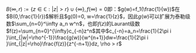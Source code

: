 $B(\infty, r):=\{z\in\mathbb C:|z|>r\}\cup \{\infty\}, f(\infty)=0$即：$g(w)=f_1(\frac{1}{w})$在$B(0,\frac{1}{r})$解析且$g(0)=0, w=\frac{1}{z}$，因此$g(w)$可以扩展为泰勒级数$\sum_{n=0}^\infty a_n w^n$，也即$f(z)$的Laurant级数$f(z)=\sum_{n=0}^{\infty}c_{-n}z^n$其中$c_{-n}=a_n=\frac{1}{2\pi i }\int_{|w|=\rho^{-1}}\frac{g(w)}{w^{n+1}}dw=\frac{1}{2\pi i }\int_{|z|=\rho}\frac{f(z)}{z^{-n+1}}dz, \rho > r$
